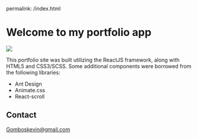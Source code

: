 permalink: /index.html

# Welcome to my portfolio app

![](https://repository-images.githubusercontent.com/342786786/aac0f080-789a-11eb-90cc-326c6c1e4791)


This portfolio site was built utilizing the ReactJS framework, along with HTML5 and CSS3/SCSS. Some additional components were borrowed from the following libraries:

- Ant Design
- Animate.css
- React-scroll

## Contact

Gomboskevin@gmail.com

